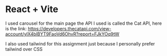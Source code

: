 # React + Vite

I used carousel for the main page
the API I used is called the Cat API, here is the link: https://developers.thecatapi.com/view-account/ylX4blBYT9FaoVd6OhvR?report=FJkYOq9tW

I also used tailwind for this assignment just because I personally prefer tailwind over CSS

<!-- 
This template provides a minimal setup to get React working in Vite with HMR and some ESLint rules.

Currently, two official plugins are available:

- [@vitejs/plugin-react](https://github.com/vitejs/vite-plugin-react/blob/main/packages/plugin-react/README.md) uses [Babel](https://babeljs.io/) for Fast Refresh
- [@vitejs/plugin-react-swc](https://github.com/vitejs/vite-plugin-react-swc) uses [SWC](https://swc.rs/) for Fast Refresh -->
